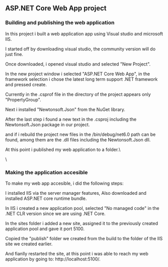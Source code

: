 ## **ASP.NET Core Web App project**

### Building and publishing the web application

In this project i built a web application app using Visual studio and microsoft IIS.

I started off by downloading visual studio, the community version will do just fine.

Once downloaded, i opened visual studio and selected "New Project".

In the new project window i selected "ASP.NET Core Web App", in the framework selection i chose the latest long term support .NET framework and pressed create.

Currently in the .csprof file in the directory of the project appears only "PropertyGroup".

Next i installed "Newtonsoft.Json" from the NuGet library.

After the last step i found a new text in the .csproj including the Newtonsoft.Json package in our project.

and if i rebuild the project new files in the /bin/debug/net6.0 path can be found, among them are the .dll files including the Newtonsoft.Json dll.

At this point i published my web application to a folder.\

\



### Making the application accesible

To make my web app accesible, i did the following steps:

I installed IIS via the server manager features, Also downloaded and installed ASP.NET core runtime bundle.

In IIS i created a new application pool, selected "No managed code" in the .NET CLR version since we are using .NET Core.

In the sites folder i added a new site, assigned it to the previously created application pool and gave it port 5100.

Copied the "publish" folder we created from the build to the folder of the IIS site we created earlier.

And fianlly restarted the site, at this point i was able to reach my web application by going to: http://localhost:5100/.




